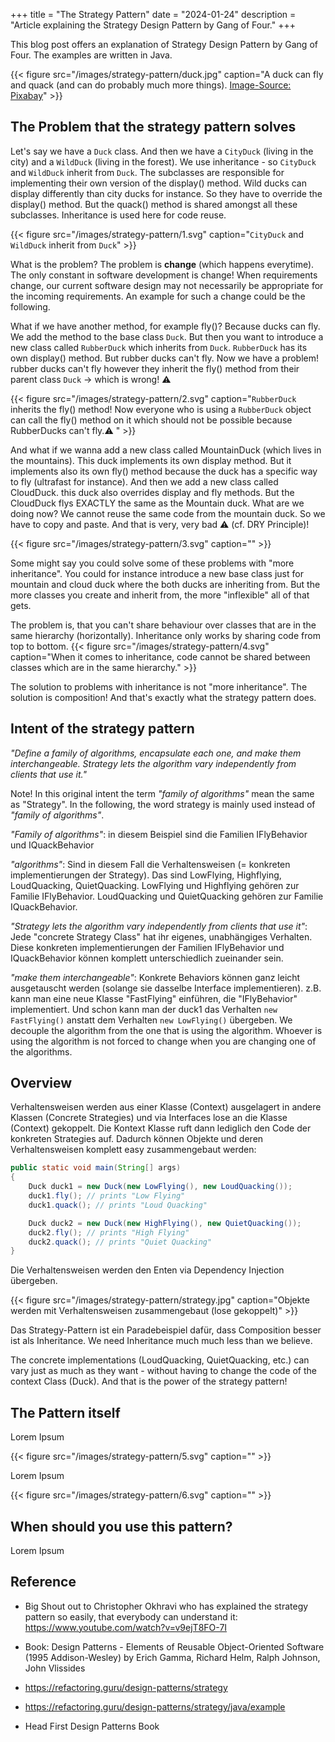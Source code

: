 +++
title = "The Strategy Pattern"
date = "2024-01-24"
description = "Article explaining the Strategy Design Pattern by Gang of Four."
+++

This blog post offers an explanation of Strategy Design Pattern by Gang of Four. The examples are written in Java.

{{< figure src="/images/strategy-pattern/duck.jpg" caption="A duck can fly and quack (and can do probably much more things). [Image-Source: Pixabay](https://pixabay.com/photos/duck-mallard-bird-pond-plumage-8510483/)" >}}


## The Problem that the strategy pattern solves

Let's say we have a `Duck` class. And then we have a `CityDuck` (living in the city) and a `WildDuck` (living in the forest). We use inheritance - so `CityDuck` and `WildDuck` inherit from `Duck`. The subclasses are responsible for implementing their own version of the display() method. Wild ducks can display differently than city ducks for instance. So they have to override the display() method. But the quack() method is shared amongst all these subclasses. Inheritance is used here for code reuse.

{{< figure src="/images/strategy-pattern/1.svg" caption="`CityDuck` and `WildDuck` inherit from `Duck`" >}}

What is the problem? The problem is **change** (which happens everytime). The only constant in software development is change! When requirements change, our current software design may not necessarily be appropriate for the incoming requirements. An example for such a change could be the following.

What if we have another method, for example fly()? Because ducks can fly. We add the method to the base class `Duck`. But then you want to introduce a new class called `RubberDuck` which inherits from `Duck`. `RubberDuck` has its own display() method. But rubber ducks can't fly. Now we have a problem! rubber ducks can't fly however they inherit the fly() method from their parent class `Duck` -> which is wrong! ⚠️


{{< figure src="/images/strategy-pattern/2.svg" caption="`RubberDuck` inherits the fly() method! Now everyone who is using a `RubberDuck` object can call the fly() method on it which should not be possible because RubberDucks can't fly.⚠️ " >}}

And what if we wanna add a new class called MountainDuck (which lives in the mountains). This duck implements its own display method. But it implements also its own fly() method because the duck has a specific way to fly (ultrafast for instance).
And then we add a new class called CloudDuck. this duck also overrides display and fly methods. But the CloudDuck flys EXACTLY the same as the Mountain duck. What are we doing now? We cannot reuse the same code from the mountain duck. So we have to copy and paste. And that is very, very bad ⚠️ (cf. DRY Principle)!

{{< figure src="/images/strategy-pattern/3.svg" caption="" >}}

Some might say you could solve some of these problems with "more inheritance". You could for instance introduce a new base class just for mountain and cloud duck where the both ducks are inheriting from. But the more classes you create and inherit from, the more "inflexible" all of that gets. 

The problem is, that you can't share behaviour over classes that are in the same hierarchy (horizontally). Inheritance only works by sharing code from top to bottom.
{{< figure src="/images/strategy-pattern/4.svg" caption="When it comes to inheritance, code cannot be shared between classes which are in the same hierarchy." >}}

The solution to problems with inheritance is not "more inheritance". The solution is composition! And that's exactly what the strategy pattern does.

## Intent of the strategy pattern

_"Define a family of algorithms, encapsulate each one, and make them interchangeable. Strategy lets the algorithm vary independently from clients that use it."_

Note! In this original intent the term  _"family of algorithms"_ mean the same as "Strategy". In the following, the word strategy is mainly used instead of _"family of algorithms"_.

_"Family of algorithms"_: in diesem Beispiel sind die Familien IFlyBehavior und IQuackBehavior

_"algorithms"_: Sind in diesem Fall die Verhaltensweisen (= konkreten implementierungen der Strategy). Das sind LowFlying, Highflying, LoudQuacking, QuietQuacking.  LowFlying und Highflying gehören zur Familie IFlyBehavior. LoudQuacking und QuietQuacking gehören zur Familie IQuackBehavior.

_"Strategy lets the algorithm vary independently from clients that use it"_: Jede "concrete Strategy Class" hat ihr eigenes, unabhängiges Verhalten. Diese konkreten implementierungen der Familien IFlyBehavior und IQuackBehavior können komplett unterschiedlich zueinander sein.

_"make them interchangeable"_:
Konkrete Behaviors können ganz leicht ausgetauscht werden (solange sie dasselbe Interface implementieren).
z.B. kann man eine neue Klasse "FastFlying" einführen, die "IFlyBehavior" implementiert. Und schon kann man der duck1 das Verhalten `new FastFlying()` anstatt dem Verhalten `new LowFlying()` übergeben. We decouple the algorithm from the one that is using the algorithm. Whoever is using the algorithm is not forced to change when you are changing one of the algorithms.

## Overview
Verhaltensweisen werden aus einer Klasse (Context) ausgelagert in andere Klassen (Concrete Strategies) und via Interfaces lose an die Klasse (Context) gekoppelt. Die Kontext Klasse ruft dann lediglich den Code der konkreten Strategies auf. Dadurch können Objekte und deren Verhaltensweisen komplett easy zusammengebaut werden:

```java
public static void main(String[] args) 
{
	Duck duck1 = new Duck(new LowFlying(), new LoudQuacking());
	duck1.fly(); // prints "Low Flying"
	duck1.quack(); // prints "Loud Quacking"

	Duck duck2 = new Duck(new HighFlying(), new QuietQuacking());
	duck2.fly(); // prints "High Flying"
	duck2.quack(); // prints "Quiet Quacking"
}
```

Die Verhaltensweisen werden den Enten via Dependency Injection übergeben.

{{< figure src="/images/strategy-pattern/strategy.jpg" caption="Objekte werden mit Verhaltensweisen zusammengebaut (lose gekoppelt)" >}}

Das Strategy-Pattern ist ein Paradebeispiel dafür, dass Composition besser ist als Inheritance. We need Inheritance much much less than we believe.

The concrete implementations (LoudQuacking, QuietQuacking, etc.) can vary just as much as they want - without having to change the code of the context Class (Duck). And that is the power of the strategy pattern!


## The Pattern itself
Lorem Ipsum

{{< figure src="/images/strategy-pattern/5.svg" caption="" >}}

Lorem Ipsum

{{< figure src="/images/strategy-pattern/6.svg" caption="" >}}

## When should you use this pattern?

Lorem Ipsum

## Reference

- Big Shout out to Christopher Okhravi who has explained the strategy pattern so easily, that everybody can understand it:
https://www.youtube.com/watch?v=v9ejT8FO-7I

- Book: Design Patterns - Elements of Reusable Object-Oriented Software (1995 Addison-Wesley) by 
Erich Gamma, Richard Helm, Ralph Johnson, John Vlissides

- https://refactoring.guru/design-patterns/strategy

- https://refactoring.guru/design-patterns/strategy/java/example

- Head First Design Patterns Book
